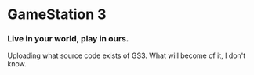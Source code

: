 # GameStation 3

### Live in your world, play in ours.

Uploading what source code exists of GS3. What will become of it, I don't know.
